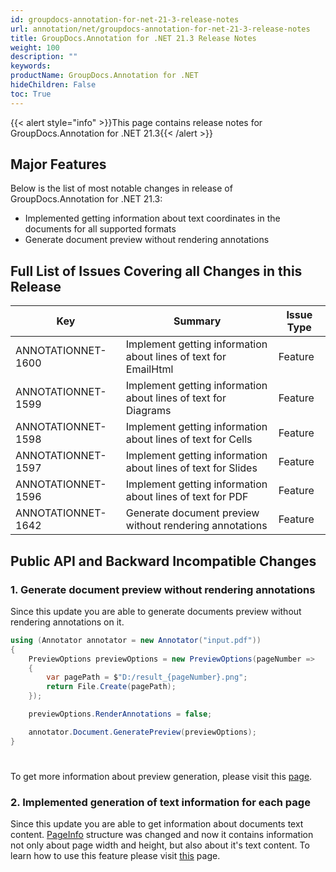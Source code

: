 ```yaml
---
id: groupdocs-annotation-for-net-21-3-release-notes
url: annotation/net/groupdocs-annotation-for-net-21-3-release-notes
title: GroupDocs.Annotation for .NET 21.3 Release Notes
weight: 100
description: ""
keywords: 
productName: GroupDocs.Annotation for .NET
hideChildren: False
toc: True
---
```


{{< alert style="info" >}}This page contains release notes for GroupDocs.Annotation for .NET 21.3{{< /alert >}}

## Major Features

Below is the list of most notable changes in release of GroupDocs.Annotation for .NET 21.3:
*   Implemented getting information about text coordinates in the documents for all supported formats
*   Generate document preview without rendering annotations

## Full List of Issues Covering all Changes in this Release

| Key | Summary | Issue Type |
| --- | --- | --- |
| ANNOTATIONNET-1600 | Implement getting information about lines of text for EmailHtml | Feature |
| ANNOTATIONNET-1599 | Implement getting information about lines of text for Diagrams | Feature |
| ANNOTATIONNET-1598 | Implement getting information about lines of text for Cells | Feature |
| ANNOTATIONNET-1597 | Implement getting information about lines of text for Slides | Feature |
| ANNOTATIONNET-1596 | Implement getting information about lines of text for PDF | Feature |
| ANNOTATIONNET-1642 | Generate document preview without rendering annotations | Feature |

## Public API and Backward Incompatible Changes


### 1. Generate document preview without rendering annotations

Since this update you are able to generate documents preview without rendering annotations on it.

```csharp
using (Annotator annotator = new Annotator("input.pdf"))
{
    PreviewOptions previewOptions = new PreviewOptions(pageNumber =>
    {
        var pagePath = $"D:/result_{pageNumber}.png";
        return File.Create(pagePath);
    });

    previewOptions.RenderAnnotations = false;

    annotator.Document.GeneratePreview(previewOptions);
}
```
#
To get more information about preview generation, please visit this [page](https://docs.groupdocs.com/annotation/net/generate-document-pages-preview/).

### 2. Implemented generation of text information for each page

Since this update you are able to get information about documents text content. [PageInfo](https://reference.groupdocs.com/annotation/net/groupdocs.annotation.models/pageinfo) structure was changed and now it contains information not only about page width and height, but also about it's text content. To learn how to use this feature please visit [this](https://docs.groupdocs.com/annotation/net/document-text-info/) page.
